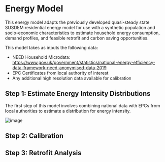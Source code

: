 # Energy Model

This energy model adapts the previously developed quasi-steady state SUSDEM residential energy model for use with a synthetic population and socio-economic characteristics to estimate household energy consumption, demand profiles, and feasible retrofit and carbon saving opportunities.

This model takes as inputs the following data:

- NEED Household Microdata: https://www.gov.uk/government/statistics/national-energy-efficiency-data-framework-need-anonymised-data-2019
- EPC Certificates from local authority of interest
- Any additional high resolution data available for calibration

## Step 1: Estimate Energy Intensity Distributions

The first step of this model involves combining national data with EPCs from local authorities to estimate a distribution for energy intensity.

![image](https://user-images.githubusercontent.com/66263560/130320020-e4f37ee9-db1a-40e8-a7b4-9a97068bec3e.png)


## Step 2: Calibration

## Step 3: Retrofit Analysis
